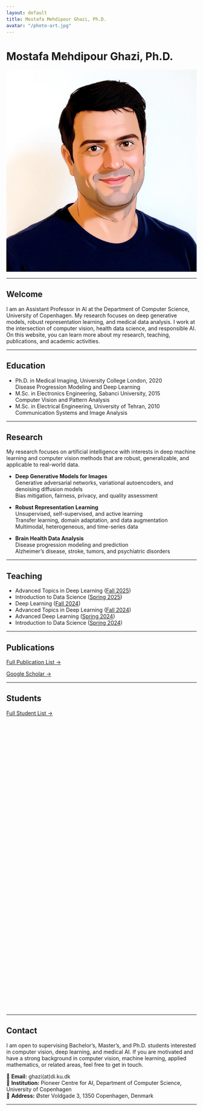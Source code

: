 ```yaml
---
layout: default
title: Mostafa Mehdipour Ghazi, Ph.D.
avatar: "/photo-art.jpg"
---
```


# Mostafa Mehdipour Ghazi, Ph.D.

![My Photo](/photo-art.jpg)

---

## Welcome

I am an Assistant Professor in AI at the Department of Computer Science, University of Copenhagen. My research focuses on deep generative models, robust representation learning, and medical data analysis. I work at the intersection of computer vision, health data science, and responsible AI. On this website, you can learn more about my research, teaching, publications, and academic activities.

---

## Education

- Ph.D. in Medical Imaging, University College London, 2020  
  Disease Progression Modeling and Deep Learning  
- M.Sc. in Electronics Engineering, Sabanci University, 2015  
  Computer Vision and Pattern Analysis  
- M.Sc. in Electrical Engineering, University of Tehran, 2010  
  Communication Systems and Image Analysis  

---

## Research

My research focuses on artificial intelligence with interests in deep machine learning and computer vision methods that are robust, generalizable, and applicable to real-world data. 

- **Deep Generative Models for Images**  
  Generative adversarial networks, variational autoencoders, and denoising diffusion models  
  Bias mitigation, fairness, privacy, and quality assessment  

- **Robust Representation Learning**  
  Unsupervised, self-supervised, and active learning  
  Transfer learning, domain adaptation, and data augmentation  
  Multimodal, heterogeneous, and time-series data  

- **Brain Health Data Analysis**  
  Disease progression modeling and prediction  
  Alzheimer’s disease, stroke, tumors, and psychiatric disorders  

---

## Teaching

- Advanced Topics in Deep Learning ([Fall 2025](https://kurser.ku.dk/course/ndak24003u/2025-2026))  
- Introduction to Data Science ([Spring 2025](https://kurser.ku.dk/course/ndak16003u))  
- Deep Learning ([Fall 2024](https://kurser.ku.dk/course/ndak24002u/2024-2025))  
- Advanced Topics in Deep Learning ([Fall 2024](https://kurser.ku.dk/course/ndak24003u/2024-2025))  
- Advanced Deep Learning ([Spring 2024](https://kurser.ku.dk/course/ndak22002u/2023-2024))  
- Introduction to Data Science ([Spring 2024](https://kurser.ku.dk/course/ndak16003u/2024-2025))    

---

## Publications

[Full Publication List →](/publications/)  

[Google Scholar →](https://scholar.google.com/citations?user=8LoF2mEAAAAJ)  

---

## Students

[Full Student List →](/students/)  

<div style="display: flex; flex-wrap: wrap; gap: 20px;">
  <div style="width: 250px; height: 150px;">
    <canvas id="studentsLevelChart"></canvas>
  </div>
  <div style="width: 250px; height: 150px;">
    <canvas id="papersLevelChart"></canvas>
  </div>
  <div style="width: 300px; height: 200px;">
    <canvas id="studentsGenderChart"></canvas>
  </div>
  <div style="width: 300px; height: 200px;">
    <canvas id="papersGenderChart"></canvas>
  </div>
</div>

---

## Contact

I am open to supervising Bachelor’s, Master’s, and Ph.D. students interested in computer vision, deep learning, and medical AI. If you are motivated and have a strong background in computer vision, machine learning, applied mathematics, or related areas, feel free to get in touch.  

📧 **Email:** ghazi(at)di.ku.dk  
🏫 **Institution:** Pioneer Centre for AI, Department of Computer Science, University of Copenhagen  
📍 **Address:** Øster Voldgade 3, 1350 Copenhagen, Denmark  

---

<script src="https://cdn.jsdelivr.net/npm/chart.js"></script>
<script>
  // Sample Data for charts
  const studentsData = {
    levels: ['B.Sc.', 'M.Sc.', 'Ph.D.'],
    gender: ['Male', 'Female'],
    papersByLevel: [10, 13, 3],
    studentsByLevel: [50, 30, 20],
    papersByGender: [8, 5],
    studentsByGender: [17, 9]
  };
  // Number of students per level chart
  new Chart(document.getElementById('studentsLevelChart'), {
    type: 'bar',
    data: {
      labels: studentsData.levels,
      datasets: [{
        label: 'Number of Students',
        data: studentsData.studentsByLevel,
        backgroundColor: 'rgba(75, 192, 192, 0.2)',
        borderColor: 'rgba(75, 192, 192, 1)',
        borderWidth: 1
      }]
    },
    options: {
      responsive: true,
      scales: {
        y: {
          beginAtZero: true
        }
      }
    }
  });
  // Number of students per gender chart
  new Chart(document.getElementById('studentsGenderChart'), {
    type: 'pie',
    data: {
      labels: studentsData.gender,
      datasets: [{
        label: 'Gender Distribution',
        data: studentsData.studentsByGender,
        backgroundColor: ['rgba(75, 192, 192, 0.2)', 'rgba(255, 99, 132, 0.2)'],
        borderColor: ['rgba(75, 192, 192, 1)', 'rgba(255, 99, 132, 1)'],
        borderWidth: 1
      }]
    },
    options: {
      responsive: true
    }
  });
  // Number of papers per level chart
  new Chart(document.getElementById('papersLevelChart'), {
    type: 'bar',
    data: {
      labels: studentsData.levels,
      datasets: [{
        label: 'Number of Papers',
        data: studentsData.papersByLevel,
        backgroundColor: 'rgba(153, 102, 255, 0.2)',
        borderColor: 'rgba(153, 102, 255, 1)',
        borderWidth: 1
      }]
    },
    options: {
      responsive: true,
      scales: {
        y: {
          beginAtZero: true
        }
      }
    }
  });
  // Number of papers per gender chart
  new Chart(document.getElementById('papersGenderChart'), {
    type: 'pie',
    data: {
      labels: studentsData.gender,
      datasets: [{
        label: 'Papers by Gender',
        data: studentsData.papersByGender,
        backgroundColor: ['rgba(75, 192, 192, 0.2)', 'rgba(255, 159, 64, 0.2)'],
        borderColor: ['rgba(75, 192, 192, 1)', 'rgba(255, 159, 64, 1)'],
        borderWidth: 1
      }]
    },
    options: {
      responsive: true
    }
  });
</script>
